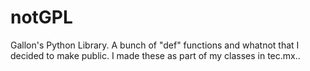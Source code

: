 # notGPL
Gallon's Python Library. A bunch of "def" functions and whatnot that I decided to make public. I made these as part of my classes in tec.mx..
